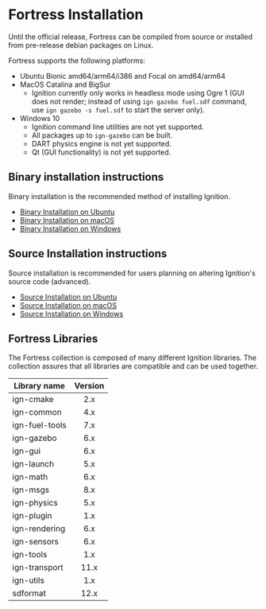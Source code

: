 # Fortress Installation

Until the official release, Fortress can be compiled from source or installed
from pre-release debian packages on Linux.

Fortress supports the following platforms:

 * Ubuntu Bionic amd64/arm64/i386 and Focal on amd64/arm64
 * MacOS Catalina and BigSur
     * Ignition currently only works in headless mode using Ogre 1
      (GUI does not render; instead of using `ign gazebo fuel.sdf` command, use
      `ign gazebo -s fuel.sdf` to start the server only).
 * Windows 10
     * Ignition command line utilities are not yet supported.
     * All packages up to `ign-gazebo` can be built.
     * DART physics engine is not yet supported.
     * Qt (GUI functionality) is not yet supported.

## Binary installation instructions

Binary installation is the recommended method of installing Ignition.

 * [Binary Installation on Ubuntu](install_ubuntu)
 * [Binary Installation on macOS](install_osx)
 * [Binary Installation on Windows](install_windows)

## Source Installation instructions

Source installation is recommended for users planning on altering Ignition's source code (advanced).

 * [Source Installation on Ubuntu](install_ubuntu_src)
 * [Source Installation on macOS](install_osx_src)
 * [Source Installation on Windows](install_windows_src)

## Fortress Libraries

The Fortress collection is composed of many different Ignition libraries. The
collection assures that all libraries are compatible and can be used together.

| Library name       | Version       |
| ------------------ |:-------------:|
|   ign-cmake        |       2.x     |
|   ign-common       |       4.x     |
|   ign-fuel-tools   |       7.x     |
|   ign-gazebo       |       6.x     |
|   ign-gui          |       6.x     |
|   ign-launch       |       5.x     |
|   ign-math         |       6.x     |
|   ign-msgs         |       8.x     |
|   ign-physics      |       5.x     |
|   ign-plugin       |       1.x     |
|   ign-rendering    |       6.x     |
|   ign-sensors      |       6.x     |
|   ign-tools        |       1.x     |
|   ign-transport    |      11.x     |
|   ign-utils        |       1.x     |
|   sdformat         |      12.x     |
